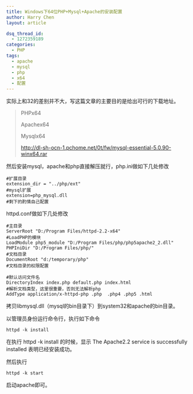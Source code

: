 ```yaml
---
title: Windows下64位PHP+Mysql+Apache的安装配置
author: Harry Chen
layout: article

dsq_thread_id:
  - 1272359189
categories:
  - PHP
tags:
  - apache
  - mysql
  - php
  - x64
  - 配置
---
```


  实际上和32的差别并不大，写这篇文章的主要目的是给出可行的下载地址。


> PHPx64
>
> 
>
> Apachex64
>
> 
>
> Mysqlx64
>
> [http://dl-sh-ocn-1.pchome.net/0t/fw/mysql-essential-5.0.90-winx64.rar
][1]

  然后安装mysql，apache和php直接解压就行，php.ini做如下几处修改


    #扩展目录
    extension_dir = "../php/ext"
    #mysql扩展
    extension=php_mysql.dll
    #剩下的酌情自己配置

  httpd.conf做如下几处修改


    #主目录
    ServerRoot "D:/Program Files/httpd-2.2-x64"
    #LoadPHP的模块
    LoadModule php5_module "D:/Program Files/php/php5apache2_2.dll"
    PHPIniDir "D:/Program Files/php/"
    #文档目录
    DocumentRoot "d:/temporary/php"
    #文档目录的权限配置
    
    #默认访问文件名
    DirectoryIndex index.php default.php index.html
    #解析文档类型，这里很重要，否则无法解析php
    AddType application/x-httpd-php .php  .php4 .php5 .html

  拷贝libmysql.dll（mysql的bin目录下）到system32和apache的bin目录。

  以管理员身份运行命令行，执行如下命令

    httpd -k install

  在执行 httpd -k install 的时候，显示 The Apache2.2 service is successfully installed 表明已经安装成功。

  然后执行

    httpd -k start

  启动apache即可。


   [1]: http://dl-sh-ocn-1.pchome.net/0t/fw/mysql-essential-5.0.90-winx64.rar (http://dl-sh-ocn-1.pchome.net/0t/fw/mysql-essential-5.0.90-winx64.rar)
